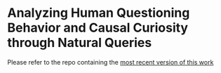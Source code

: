 # Analyzing Human Questioning Behavior and Causal Curiosity through Natural Queries


Please refer to the repo containing the [most recent version of this work](https://github.com/roberto-ceraolo/natquest)